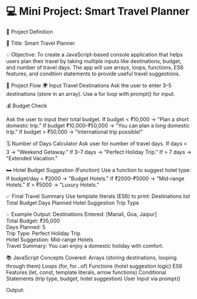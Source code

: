 # 💻 Mini Project: Smart Travel Planner
📝 Project Definition

📌 Title: Smart Travel Planner

💡 Objective:
To create a JavaScript-based console application that helps users plan their travel by taking multiple inputs like destinations, budget, and number of travel days. The app will use arrays, loops, functions, ES6 features, and condition statements to provide useful travel suggestions.

🧩 Project Flow
🌍 Input Travel Destinations
Ask the user to enter 3–5 destinations (store in an array).
Use a for loop with prompt() for input.

💰 Budget Check

Ask the user to input their total budget.
If budget < ₹10,000 → "Plan a short domestic trip."
If budget ₹10,000–₹50,000 → "You can plan a long domestic trip."
If budget > ₹50,000 → "International trip possible!"

🗓️ Number of Days Calculator
Ask user for number of travel days.
If days < 3 → "Weekend Getaway."
If 3–7 days → "Perfect Holiday Trip."
If > 7 days → "Extended Vacation."

🛏️ Hotel Budget Suggestion (Function)
Use a function to suggest hotel type:
If budget/day < ₹2000 → "Budget Hotels."
If ₹2000–₹5000 → "Mid-range Hotels."
If > ₹5000 → "Luxury Hotels."

✅ Final Travel Summary
Use template literals (ES6) to print:
Destinations list
Total Budget
Days Planned
Hotel Suggestion
Trip Type

💡 Example Output:
Destinations Entered: [Manali, Goa, Jaipur]  
Total Budget: ₹35,000  
Days Planned: 5  
Trip Type: Perfect Holiday Trip  
Hotel Suggestion: Mid-range Hotels  
Travel Summary: You can enjoy a domestic holiday with comfort.  

📚 JavaScript Concepts Covered:
Arrays (storing destinations, looping through them)
Loops (for, for...of)
Functions (hotel suggestion logic)
ES6 Features (let, const, template literals, arrow functions)
Conditional Statements (trip type, budget, hotel suggestion)
User Input via prompt()

Output:
![]()
![]()


